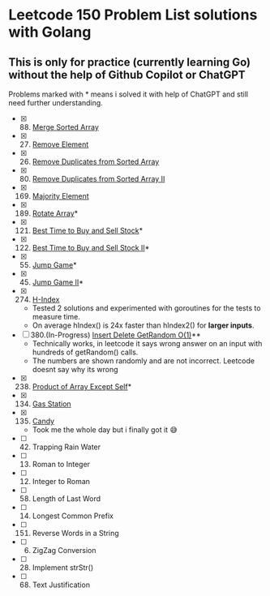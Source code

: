 # Leetcode 150 Problem List solutions with Golang

## This is only for practice (currently learning Go) without the help of Github Copilot or ChatGPT

Problems marked with \* means i solved it with help of ChatGPT and still need further understanding.

- [x] 88. [Merge Sorted Array](/mergeSortedArray.go)
- [x] 27. [Remove Element](/removeElement.go)
- [x] 26. [Remove Duplicates from Sorted Array](/removeDupes.go)
- [x] 80. [Remove Duplicates from Sorted Array II](/removeDupes2.go)
- [x] 169. [Majority Element](/majorityElement.go)
- [x] 189. [Rotate Array](/rotateArray.go)\*
- [x] 121. [Best Time to Buy and Sell Stock](/maxProfit.go)\*
- [x] 122. [Best Time to Buy and Sell Stock II](/maxProfit2.go)\*
- [x] 55. [Jump Game](/jumpGame.go)\*
- [x] 45. [Jump Game II](/jumpGame2.go)\*
- [x] 274. [H-Index](/hIndex.go)
  - Tested 2 solutions and experimented with goroutines for the tests to measure time.
  - On average hIndex() is 24x faster than hIndex2() for **larger inputs**.
- [ ] 380.(In-Progress) [Insert Delete GetRandom O(1)](/randomizedSet.go)\*\*
  - Technically works, in leetcode it says wrong answer on an input with hundreds of getRandom() calls.
  - The numbers are shown randomly and are not incorrect. Leetcode doesnt say why its wrong
- [x] 238. [Product of Array Except Self](/productExceptSelf.go)\*
- [x] 134. [Gas Station](/canCompleteCircuit.go)
- [x] 135. [Candy](/candy.go)
  - Took me the whole day but i finally got it 😅
- [ ] 42. Trapping Rain Water
- [ ] 13. Roman to Integer
- [ ] 12. Integer to Roman
- [ ] 58. Length of Last Word
- [ ] 14. Longest Common Prefix
- [ ] 151. Reverse Words in a String
- [ ] 6. ZigZag Conversion
- [ ] 28. Implement strStr()
- [ ] 68. Text Justification
